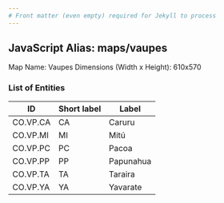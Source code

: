 ```yaml
---
# Front matter (even empty) required for Jekyll to process
---
```


## JavaScript Alias: maps/vaupes

Map Name: Vaupes
Dimensions (Width x Height): 610x570





### List of Entities

ID | Short label | Label
---|---|---|
CO.VP.CA|CA|Caruru
CO.VP.MI|MI|Mitú
CO.VP.PC|PC|Pacoa
CO.VP.PP|PP|Papunahua
CO.VP.TA|TA|Taraira
CO.VP.YA|YA|Yavarate